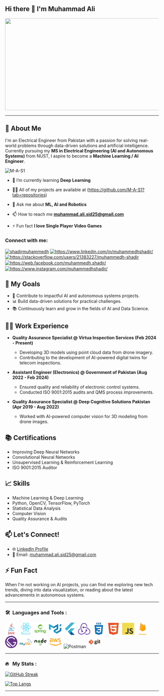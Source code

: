 ## Hi there 👋 I'm Muhammad Ali

<div id="header" align="center">
  <img src="https://media.giphy.com/media/dWesBcTLavkZuG35MI/giphy.gif" width="600" height="300"/>
</div>

---

## 🚀 About Me
I'm an Electrical Engineer from Pakistan with a passion for solving real-world problems through data-driven solutions and artificial intelligence. Currently pursuing my **MS in Electrical Engineering (AI and Autonomous Systems)** from NUST, I aspire to become a **Machine Learning / AI Engineer**.

<p align="left"> <img src="https://komarev.com/ghpvc/?username=M-A-S1&label=Profile%20views&color=0e75b6&style=flat" alt="M-A-S1" /> </p>

- 🌱 I’m currently learning **Deep Learning**

- 👨‍💻 All of my projects are available at (https://github.com/M-A-S1?tab=repositories)

- 💬 Ask me about **ML, AI and Robotics**

- 📫 How to reach me **muhammad.ali.sid25@gmail.com**

- ⚡ Fun fact **I love Single Player Video Games**

<h3 align="left">Connect with me:</h3>
<p align="left">
<a href="https://twitter.com/shadirmuhammedh" target="blank"><img align="center" src="https://raw.githubusercontent.com/rahuldkjain/github-profile-readme-generator/master/src/images/icons/Social/twitter.svg" alt="shadirmuhammedh" height="30" width="40" /></a>
<a href="https://www.linkedin.com/in/muhammedhshadir/" target="blank"><img align="center" src="https://raw.githubusercontent.com/rahuldkjain/github-profile-readme-generator/master/src/images/icons/Social/linked-in-alt.svg" alt="https://www.linkedin.com/in/muhammedhshadir/" height="30" width="40" /></a>
<a href="https://stackoverflow.com/users/21383227/muhammedh-shadir" target="blank"><img align="center" src="https://raw.githubusercontent.com/rahuldkjain/github-profile-readme-generator/master/src/images/icons/Social/stack-overflow.svg" alt="https://stackoverflow.com/users/21383227/muhammedh-shadir" height="30" width="40" /></a>
<a href="https://web.facebook.com/muhammedh.shadir/" target="blank"><img align="center" src="https://raw.githubusercontent.com/rahuldkjain/github-profile-readme-generator/master/src/images/icons/Social/facebook.svg" alt="https://web.facebook.com/muhammedh.shadir/" height="30" width="40" /></a>
<a href="https://www.instagram.com/muhammedhshadir/" target="blank"><img align="center" src="https://raw.githubusercontent.com/rahuldkjain/github-profile-readme-generator/master/src/images/icons/Social/instagram.svg" alt="https://www.instagram.com/muhammedhshadir/" height="30" width="40" /></a>
</p>

## 🎯 My Goals
- 🌟 Contribute to impactful AI and autonomous systems projects.
- 📊 Build data-driven solutions for practical challenges.
- 📚 Continuously learn and grow in the fields of AI and Data Science.

## 🧑‍💻 Work Experience
- **Quality Assurance Specialist @ Virtua Inspection Services (Feb 2024 - Present)**
   - Developing 3D models using point cloud data from drone imagery.
   - Contributing to the development of AI-powered digital twins for telecom inspections.

- **Assistant Engineer (Electronics) @ Government of Pakistan (Aug 2022 - Feb 2024)**
   - Ensured quality and reliability of electronic control systems.
   - Conducted ISO 9001:2015 audits and QMS process improvements.

- **Quality Assurance Specialist @ Deep Cognitive Solutions Pakistan (Apr 2019 - Aug 2022)**
   - Worked with AI-powered computer vision for 3D modeling from drone images.

## 📚 Certifications
- Improving Deep Neural Networks
- Convolutional Neural Networks
- Unsupervised Learning & Reinforcement Learning
- ISO 9001:2015 Auditor

## 📈 Skills
- Machine Learning & Deep Learning
- Python, OpenCV, TensorFlow, PyTorch
- Statistical Data Analysis
- Computer Vision
- Quality Assurance & Audits

## 📫 Let's Connect!
- 🌐 [LinkedIn Profile](https://www.linkedin.com/in/muhammad-ali-sid/)
- 📧 Email: muhammad.ali.sid25@gmail.com

## ⚡ Fun Fact
When I'm not working on AI projects, you can find me exploring new tech trends, diving into data visualization, or reading about the latest advancements in autonomous systems.


---

### 🛠 &nbsp;Languages and Tools :

<p>
<img src="https://github.com/devicons/devicon/blob/master/icons/java/java-original-wordmark.svg" title="Java" alt="Java" width="40" height="40"/>&nbsp;
<img src="https://github.com/devicons/devicon/blob/master/icons/react/react-original-wordmark.svg" title="React" alt="React" width="40" height="40"/>&nbsp;
<img src="https://github.com/devicons/devicon/blob/master/icons/spring/spring-original-wordmark.svg" title="Spring" alt="Spring" width="40" height="40"/>&nbsp;
<img src="https://github.com/devicons/devicon/blob/master/icons/materialui/materialui-original.svg" title="Material UI" alt="Material UI" width="40" height="40"/>&nbsp;
<img src="https://github.com/devicons/devicon/blob/master/icons/flutter/flutter-original.svg" title="Flutter" alt="Flutter" width="40" height="40"/>&nbsp;
<img src="https://github.com/devicons/devicon/blob/master/icons/redux/redux-original.svg" title="Redux" alt="Redux " width="40" height="40"/>&nbsp;
<img src="https://github.com/devicons/devicon/blob/master/icons/css3/css3-plain-wordmark.svg"  title="CSS3" alt="CSS" width="40" height="40"/>&nbsp;
<img src="https://github.com/devicons/devicon/blob/master/icons/html5/html5-original.svg" title="HTML5" alt="HTML" width="40" height="40"/>&nbsp;
<img src="https://github.com/devicons/devicon/blob/master/icons/javascript/javascript-original.svg" title="JavaScript" alt="JavaScript" width="40" height="40"/>&nbsp;
<img src="https://github.com/devicons/devicon/blob/master/icons/firebase/firebase-plain-wordmark.svg" title="Firebase" alt="Firebase" width="40" height="40"/>&nbsp;
<img src="https://github.com/devicons/devicon/blob/master/icons/gatsby/gatsby-original.svg" title="Gatsby"  alt="Gatsby" width="40" height="40"/>&nbsp;
<img src="https://github.com/devicons/devicon/blob/master/icons/mysql/mysql-original-wordmark.svg" title="MySQL"  alt="MySQL" width="40" height="40"/>&nbsp;
<img src="https://github.com/devicons/devicon/blob/master/icons/nodejs/nodejs-original-wordmark.svg" title="NodeJS" alt="NodeJS" width="40" height="40"/>&nbsp;
<img src="https://github.com/devicons/devicon/blob/master/icons/amazonwebservices/amazonwebservices-plain-wordmark.svg" title="AWS" alt="AWS" width="40" height="40"/>&nbsp;
<img src="https://www.vectorlogo.zone/logos/getpostman/getpostman-icon.svg" title="Postman"  alt="Postman" width="40" height="40"/>&nbsp;
<img src="https://github.com/devicons/devicon/blob/master/icons/git/git-original-wordmark.svg" title="Git" **alt="Git" width="40" height="40"/>&nbsp;
</p>

---

### 🔥 &nbsp; My Stats :
[![GitHub Streak](https://streak-stats.demolab.com/?user=M-A-S1)](https://git.io/streak-stats)

[![Top Langs](https://github-readme-stats.vercel.app/api/top-langs/?username=M-A-S1&layout=compact&theme=vision-friendly-dark)](https://github.com/anuraghazra/github-readme-stats)

---


